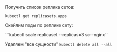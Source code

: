 Получить список реплика сетов:

```kubectl get replicasets.apps```

Скейлим поды по реплике сету:

```kubectl scale replicaset --replicas=3 sc--nginx``

Удаляем "все сущности"
```kubectl delete all --all```
